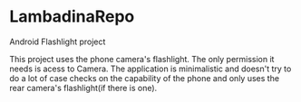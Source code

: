 # LambadinaRepo
Android Flashlight project

This project uses the phone camera's flashlight. The only permission it needs is acess to Camera. 
The application is minimalistic and doesn't try to do a lot of case checks on the capability of the phone and only uses the rear 
camera's flashlight(if there is one).
